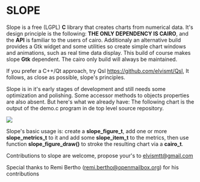 SLOPE
=====

Slope is a free (LGPL) **C** library that creates charts from numerical data. It's
design principle is the following: **THE ONLY DEPENDENCY IS CAIRO**, and the **API**
is familiar to the users of cairo. Additionaly an alternative build provides a Gtk
widget and some utilities so create simple chart windows and animations, such as real
time data display. This build of course makes slope **Gtk** dependent. The cairo only
build will always be maintained.

If you prefer a C++/Qt approach, try Qsl <https://github.com/elvismt/Qsl>, It
follows, as close as possible, slope's principles.

Slope is in it's early stages of development and still needs some optimization
and polishing. Some accessor methods to objects properties are also absent. But here's
what we already have: The following chart is the output of the demo.c program in de
top level source repository.

![](https://github.com/exocode/slope/blob/master/figure.png)

Slope's basic usage is: create a **slope_figure_t**, add one or more **slope_metrics_t**
to it and add some **slope_item_t** to the metrics, then use function **slope_figure_draw()**
to stroke the resulting chart via a **cairo_t**.

Contributions to slope are welcome, propose your's to elvismtt@gmail.com

Special thanks to Remi Bertho (remi.bertho@openmailbox.org) for his contributions
